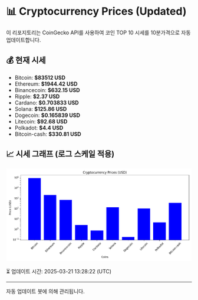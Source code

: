 
# 📊 Cryptocurrency Prices (Updated)

이 리포지토리는 CoinGecko API를 사용하여 코인 TOP 10 시세를 10분가격으로 자동 업데이트합니다.

## 💰 현재 시세
- Bitcoin: **$83512 USD**
- Ethereum: **$1944.42 USD**
- Binancecoin: **$632.15 USD**
- Ripple: **$2.37 USD**
- Cardano: **$0.703833 USD**
- Solana: **$125.86 USD**
- Dogecoin: **$0.165839 USD**
- Litecoin: **$92.68 USD**
- Polkadot: **$4.4 USD**
- Bitcoin-cash: **$330.81 USD**

## 📈 시세 그래프 (로그 스케일 적용)
![Crypto Prices](crypto_prices.png)

⏳ 업데이트 시간: 2025-03-21 13:28:22 (UTC)

---
자동 업데이트 봇에 의해 관리됩니다.
